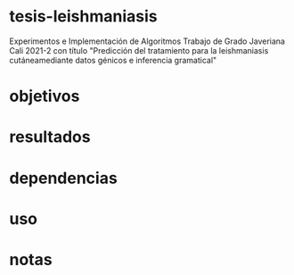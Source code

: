 # tesis-leishmaniasis
Experimentos e Implementación de Algoritmos Trabajo de Grado Javeriana Cali 2021-2 con título "Predicción del tratamiento para la leishmaniasis cutáneamediante datos génicos e inferencia gramatical"

# objetivos

# resultados

# dependencias

# uso

# notas

